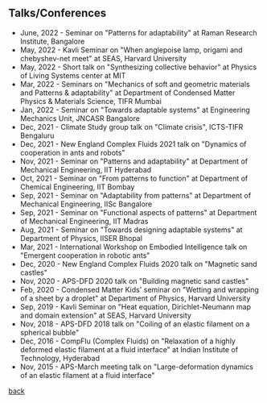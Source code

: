 ## Talks/Conferences
- June, 2022 - Seminar on "Patterns for adaptability" at Raman Research Institute, Bangalore
- May, 2022 - Kavli Seminar on "When anglepoise lamp, origami and chebyshev-net meet" at SEAS, Harvard University
- May, 2022 - Short talk on "Synthesizing collective behavior" at Physics of Living Systems center at MIT
- Mar, 2022 - Seminars on "Mechanics of soft and geometric materials and Patterns & adaptability" at Department of Condensed Matter Physics & Materials Science, TIFR Mumbai
- Jan, 2022 - Seminar on "Towards adaptable systems" at Engineering Mechanics Unit, JNCASR Bangalore
- Dec, 2021 - Climate Study group talk on "Climate crisis", ICTS-TIFR Bengaluru
- Dec, 2021 - New England Complex Fluids 2021 talk on "Dynamics of cooperation in ants and robots"
- Nov, 2021 - Seminar on "Patterns and adaptability" at Department of Mechanical Engineering, IIT Hyderabad
- Oct, 2021 - Seminar on "From patterns to function" at Department of Chemical Engineering, IIT Bombay
- Sep, 2021 - Seminar on "Adaptability from patterns" at Department of Mechanical Engineering, IISc Bangalore
- Sep, 2021 - Seminar on "Functional aspects of patterns" at Department of Mechanical Engineering, IIT Madras
- Aug, 2021 - Seminar on "Towards designing adaptable systems" at Department of Physics, IISER Bhopal
- Mar, 2021 - International Workshop on Embodied Intelligence talk on "Emergent cooperation in robotic ants"
- Dec, 2020 - New England Complex Fluids 2020 talk on "Magnetic sand castles"
- Nov, 2020 - APS-DFD 2020 talk on "Building magnetic sand castles"
- Feb, 2020 - Condensed Matter Kids' seminar on "Wetting and wrapping of a sheet by a droplet" at Department of Physics, Harvard University
- Sep, 2019 - Kavli Seminar on "Heat equation, Dirichlet-Neumann map and domain extension" at SEAS, Harvard University
- Nov, 2018 - APS-DFD 2018 talk on "Coiling of an elastic filament on a spherical bubble"
- Dec, 2016 - CompFlu (Complex Fluids) on "Relaxation of a highly deformed elastic filament at a fluid interface" at Indian Institute of Technology, Hyderabad
- Nov, 2015 - APS-March meeting talk on "Large-deformation dynamics of an elastic filament at a fluid interface"

[back](./)
